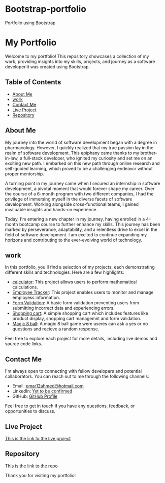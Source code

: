 # Bootstrap-portfolio
Portfolio using Bootstrap


# My Portfolio

Welcome to my portfolio! This repository showcases a collection of my work, providing insights into my skills, projects, and journey as a software developer.It was created using Bootstrap.

## Table of Contents

- [About Me](#about-me)
- [work](#work)
- [Contact Me](#contact-me)
- [Live Project](#live-project)
- [Repository](#repository)

## About Me

My journey into the world of software development began with a degree in pharmacology. However, I quickly realized that my true passion lay in the realm of software development. This epiphany came thanks to my brother-in-law, a full-stack developer, who ignited my curiosity and set me on an exciting new path. I embarked on this new path through online research and self-guided learning, which proved to be a challenging endeavor without proper mentorship.

A turning point in my journey came when I secured an internship in software development, a pivotal moment that would forever shape my career. Over the course of a 6-month program with two different companies, I had the privilege of immersing myself in the diverse facets of software development. Working alongside cross-functional teams, I gained invaluable insights and hands-on experience.

Today, I'm entering a new chapter in my journey, having enrolled in a 4-month bootcamp course to further enhance my skills. This journey has been marked by perseverance, adaptability, and a relentless drive to excel in the field of software development. I am excited to continue expanding my horizons and contributing to the ever-evolving world of technology.

## work

In this portfolio, you'll find a selection of my projects, each demonstrating different skills and technologies. Here are a few highlights:

- [calculator](https://omar12ahmed.github.io/calculator/): This project allows users to perform mathematical calculations.
- [Employee Tracker](https://omar12ahmed.github.io/employee-tracker/): This project enables users to monitor and manage employess information.
- [Form Validation](https://omar12ahmed.github.io/Form-validation/): A basic form validation preventing users from submitting incorrect data and experiencing errors.
- [Shopping cart](https://omar12ahmed.github.io/shopping-cart/): A simple shopping cart which includes features like product display, shopping cart managemnt and form validation.
- [Magic 8 ball](https://omar12ahmed.github.io/8-ball-game/): A magic 8 ball game were useres can ask a yes or no questions and recieve a random response.

Feel free to explore each project for more details, including live demos and source code links.

## Contact Me

I'm always open to connecting with fellow developers and potential collaborators. You can reach out to me through the following channels:

- Email: [omar12ahmed@hotmail.com](mailto:omar12ahmed@hotmail.com)
- LinkedIn: [Yet to be confirmed](https://www.linkedin.com)
- GitHub: [GitHub Profile](https://github.com/omar12ahmed)

Feel free to get in touch if you have any questions, feedback, or opportunities to discuss.


## Live Project

[This is the link to the live project](https://omar12ahmed.github.io/Bootstrap-portfolio/)

## Repository

[This is the link to the repo](https://github.com/omar12ahmed/Bootstrap-portfolio)



Thank you for visiting my portfolio!
